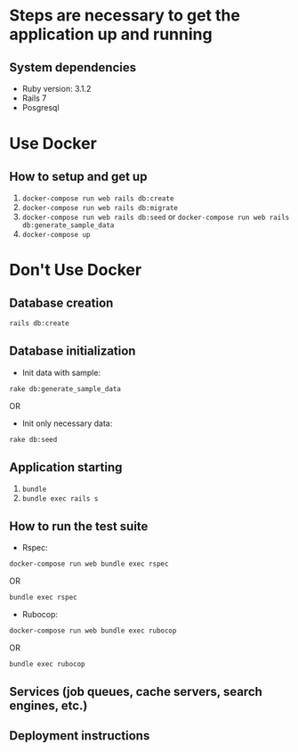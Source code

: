# Steps are necessary to get the application up and running



## System dependencies
- Ruby version: 3.1.2
- Rails 7
- Posgresql

# Use Docker
## How to setup and get up
1. `docker-compose run web rails db:create`
2. `docker-compose run web rails db:migrate`
3. `docker-compose run web rails db:seed` or `docker-compose run web rails db:generate_sample_data`
4. `docker-compose up`

# Don't Use Docker
## Database creation
```sh
rails db:create
```

## Database initialization
- Init data with sample:
```sh
rake db:generate_sample_data
```
OR
- Init only necessary data:
```sh
rake db:seed
```

## Application starting
1. `bundle`
2. `bundle exec rails s`

## How to run the test suite
- Rspec:
```sh
docker-compose run web bundle exec rspec
```
OR
```sh
bundle exec rspec
```
- Rubocop:
```sh
docker-compose run web bundle exec rubocop
```
OR
```sh
bundle exec rubocop
```

## Services (job queues, cache servers, search engines, etc.)

## Deployment instructions
